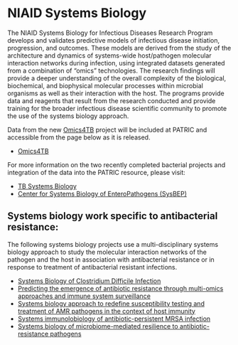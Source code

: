 # NIAID Systems Biology

The NIAID Systems Biology for Infectious Diseases Research Program develops and validates predictive models of infectious disease initiation, progression, and outcomes. These models are derived from the study of the architecture and dynamics of systems-wide host/pathogen molecular interaction networks during infection, using integrated datasets generated from a combination of “omics” technologies. The research findings will provide a deeper understanding of the overall complexity of the biological, biochemical, and biophysical molecular processes within microbial organisms as well as their interaction with the host. The programs provide data and reagents that result from the research conducted and provide training for the broader infectious disease scientific community to promote the use of the systems biology approach.

Data from the new [Omics4TB](http://www.omics4tb.org/) project will be included at PATRIC and accessible from the page below as it is released.

* [Omics4TB](https://www.patricbrc.org/webpage/website/data_collections/content/omics4tb.html)

For more information on the two recently completed bacterial projects and integration of the data into the PATRIC resource, please visit:

* [TB Systems Biology](https://www.patricbrc.org/webpage/website/data_collections/content/tb-systems-biology.html)
* [Center for Systems Biology of EnteroPathogens (SysBEP)](https://www.patricbrc.org/webpage/website/data_collections/content/center-for-systems-biology-of-enteropathogens-sysbep.html)

## Systems biology work specific to antibacterial resistance:

The following systems biology projects use a multi-disciplinary systems biology approach to study the molecular interaction networks of the pathogen and the host in association with antibacterial resistance or in response to treatment of antibacterial resistant infections.

* [Systems Biology of Clostridium Difficile Infection](https://www.patricbrc.org/webpage/website/data_collections/content/systems_biology_of_clostridium_difficile_infection.html)
* [Predicting the emergence of antibiotic resistance through multi-omics approaches and immune system surveillance](https://www.patricbrc.org/webpage/website/data_collections/content/predicting_the_emergence_antibiotic_resistance.html)
* [Systems biology approach to redefine susceptibility testing and treatment of AMR pathogens in the context of host immunity](https://www.patricbrc.org/webpage/website/data_collections/content/systems_biology_approach.html)
* [Systems immunolobiology of antibiotic-persistent MRSA infection](https://www.patricbrc.org/webpage/website/data_collections/content/systems_immunolobiology.html)
* [Systems biology of microbiome-mediated resilience to antibiotic-resistance pathogens](https://www.patricbrc.org/webpage/website/data_collections/content/systems_biology_of_microbiome_mediated_resilence.html)
